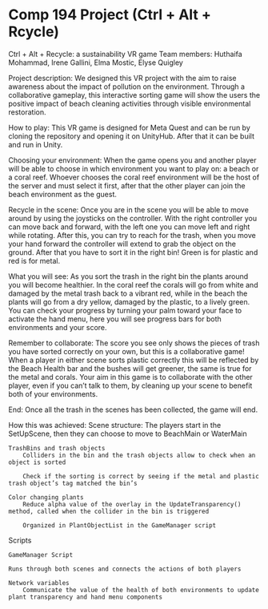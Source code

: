 # Comp 194 Project (Ctrl + Alt + Rcycle)
 Ctrl + Alt + Recycle: a sustainability VR game
Team members: Huthaifa Mohammad, Irene Gallini, Elma Mostic, Elyse Quigley 

Project description:
    We designed this VR project with the aim to raise awareness about the impact of pollution on the environment. Through a collaborative gameplay, this interactive sorting game will show the users the positive impact of beach cleaning activities through visible environmental restoration. 

How to play: 
    This VR game is designed for Meta Quest and can be run by cloning the repository and opening it on UnityHub. After that it can be built and run in Unity. 

Choosing your environment:
    When the game opens you and another player will be able to choose in which environment you want to play on: a beach or a coral reef. Whoever chooses the coral reef environment will be the host of the server and must select it first, after that the other player can join the beach environment as the guest. 

Recycle in the scene:
    Once you are in the scene you will be able to move around by using the joysticks on the controller. With the right controller you can move back and forward, with the left one you can move left and right while rotating. After this, you can try to reach for the trash, when you move your hand forward the controller will extend to grab the object on the ground. After that you have to sort it in the right bin! Green is for plastic and red is for metal.

What you will see:
    As you sort the trash in the right bin the plants around you will become healthier. In the coral reef the corals will go from white and damaged by the metal trash back to a vibrant red, while in the beach the plants will go from a dry yellow, damaged by the plastic, to a lively green. You can check your progress by turning your palm toward your face to activate the hand menu, here you will see progress bars for both environments and your score.

Remember to collaborate:
    The score you see only shows the pieces of trash you have sorted correctly on your own, but this is a collaborative game! When a player in either scene sorts plastic correctly this will be reflected by the Beach Health bar and the bushes will get greener, the same is true for the metal and corals. Your aim in this game is to collaborate with the other player, even if you can’t talk to them, by cleaning up your scene to benefit both of your environments. 

End:
Once all the trash in the scenes has been collected, the game will end. 

How this was achieved: 
Scene structure:
    The players start in the SetUpScene, then they can choose to move to BeachMain or WaterMain
    
    TrashBins and trash objects
        Colliders in the bin and the trash objects allow to check when an object is sorted
    
        Check if the sorting is correct by seeing if the metal and plastic trash object’s tag matched the bin’s

    Color changing plants
        Reduce alpha value of the overlay in the UpdateTransparency() method, called when the collider in the bin is triggered
    
        Organized in PlantObjectList in the GameManager script
    
Scripts
    
    GameManager Script
    
    Runs through both scenes and connects the actions of both players
    
    Network variables
        Communicate the value of the health of both environments to update plant transparency and hand menu components

